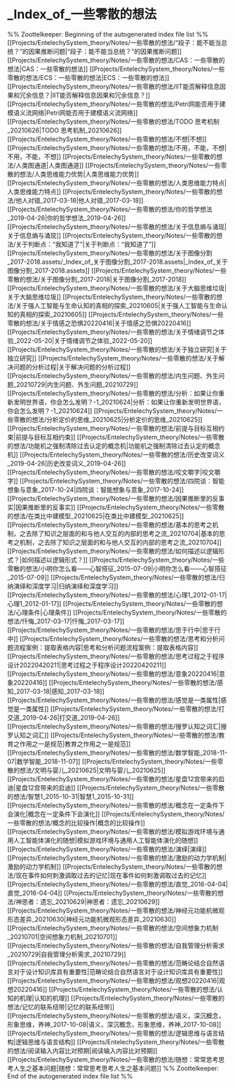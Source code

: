 # _Index_of_一些零散的想法
%% Zoottelkeeper: Beginning of the autogenerated index file list  %%
 [[Projects/EntelechySystem_theory/Notes/一些零散的想法/“段子：能不能当总统？”的因果推断问题|“段子：能不能当总统？”的因果推断问题]]
 [[Projects/EntelechySystem_theory/Notes/一些零散的想法/CAS：一些零散的想法|CAS：一些零散的想法]]
 [[Projects/EntelechySystem_theory/Notes/一些零散的想法/ECS：一些零散的想法|ECS：一些零散的想法]]
 [[Projects/EntelechySystem_theory/Notes/一些零散的想法/IIT能否解释信息因果和冗余信息？|IIT能否解释信息因果和冗余信息？]]
 [[Projects/EntelechySystem_theory/Notes/一些零散的想法/Petri网能否用于建模语义流网络|Petri网能否用于建模语义流网络]]
 [[Projects/EntelechySystem_theory/Notes/一些零散的想法/TODO 思考机制_20210626|TODO 思考机制_20210626]]
 [[Projects/EntelechySystem_theory/Notes/一些零散的想法/不想|不想]]
 [[Projects/EntelechySystem_theory/Notes/一些零散的想法/不用，不能，不想|不用，不能，不想]]
 [[Projects/EntelechySystem_theory/Notes/一些零散的想法/人类图通道|人类图通道]]
 [[Projects/EntelechySystem_theory/Notes/一些零散的想法/人类思维能力优势|人类思维能力优势]]
 [[Projects/EntelechySystem_theory/Notes/一些零散的想法/人类思维能力特点|人类思维能力特点]]
 [[Projects/EntelechySystem_theory/Notes/一些零散的想法/他人对错_2017-03-18|他人对错_2017-03-18]]
 [[Projects/EntelechySystem_theory/Notes/一些零散的想法/你的哲学想法_2019-04-26|你的哲学想法_2019-04-26]]
 [[Projects/EntelechySystem_theory/Notes/一些零散的想法/关于信息熵与涌现|关于信息熵与涌现]]
 [[Projects/EntelechySystem_theory/Notes/一些零散的想法/关于判断点：“我知道了”|关于判断点：“我知道了”]]
 [[Projects/EntelechySystem_theory/Notes/一些零散的想法/关于图像分割_2017-2018.assets/_Index_of_关于图像分割_2017-2018.assets|_Index_of_关于图像分割_2017-2018.assets]]
 [[Projects/EntelechySystem_theory/Notes/一些零散的想法/关于图像分割_2017-2018|关于图像分割_2017-2018]]
 [[Projects/EntelechySystem_theory/Notes/一些零散的想法/关于大脑思维垃圾|关于大脑思维垃圾]]
 [[Projects/EntelechySystem_theory/Notes/一些零散的想法/关于强人工智能与生命认知的真相的探索_20210605|关于强人工智能与生命认知的真相的探索_20210605]]
 [[Projects/EntelechySystem_theory/Notes/一些零散的想法/关于情感之恐惧20220416|关于情感之恐惧20220416]]
 [[Projects/EntelechySystem_theory/Notes/一些零散的想法/关于情绪调节之体验_2022-05-20|关于情绪调节之体验_2022-05-20]]
 [[Projects/EntelechySystem_theory/Notes/一些零散的想法/关于独立研究|关于独立研究]]
 [[Projects/EntelechySystem_theory/Notes/一些零散的想法/关于解决问题的分析过程|关于解决问题的分析过程]]
 [[Projects/EntelechySystem_theory/Notes/一些零散的想法/内生问题、外生问题_20210729|内生问题、外生问题_20210729]]
 [[Projects/EntelechySystem_theory/Notes/一些零散的想法/分析：如果让你重新发明世界语，你会怎么发明？-1_20210624|分析：如果让你重新发明世界语，你会怎么发明？-1_20210624]]
 [[Projects/EntelechySystem_theory/Notes/一些零散的想法/分析定价的思维_20210625|分析定价的思维_20210625]]
 [[Projects/EntelechySystem_theory/Notes/一些零散的想法/前提与目标互相约束|前提与目标互相约束]]
 [[Projects/EntelechySystem_theory/Notes/一些零散的想法/功能机之强制清除过去认定的概念机|功能机之强制清除过去认定的概念机]]
 [[Projects/EntelechySystem_theory/Notes/一些零散的想法/历史改变词义_2019-04-26|历史改变词义_2019-04-26]]
 [[Projects/EntelechySystem_theory/Notes/一些零散的想法/咬文嚼字|咬文嚼字]]
 [[Projects/EntelechySystem_theory/Notes/一些零散的想法/四院谈：智能想象与意象_2017-10-24|四院谈：智能想象与意象_2017-10-24]]
 [[Projects/EntelechySystem_theory/Notes/一些零散的想法/因果推断里的反事实|因果推断里的反事实]]
 [[Projects/EntelechySystem_theory/Notes/一些零散的想法/在类比中建模型_20210625|在类比中建模型_20210625]]
 [[Projects/EntelechySystem_theory/Notes/一些零散的想法/基本的思考之机制，之去除了知识之层面的和与他人交互的内部的思考之流_20210704|基本的思考之机制，之去除了知识之层面的和与他人交互的内部的思考之流_20210704]]
 [[Projects/EntelechySystem_theory/Notes/一些零散的想法/如何描述以逻辑形式？|如何描述以逻辑形式？]]
 [[Projects/EntelechySystem_theory/Notes/一些零散的想法/小明你怎么看——心智搭征_2015-07-09|小明你怎么看——心智搭征_2015-07-09]]
 [[Projects/EntelechySystem_theory/Notes/一些零散的想法/归纳演绎和深度学习|归纳演绎和深度学习]]
 [[Projects/EntelechySystem_theory/Notes/一些零散的想法/心理1_2012-01-17|心理1_2012-01-17]]
 [[Projects/EntelechySystem_theory/Notes/一些零散的想法/心理条件|心理条件]]
 [[Projects/EntelechySystem_theory/Notes/一些零散的想法/忏悔_2017-03-17|忏悔_2017-03-17]]
 [[Projects/EntelechySystem_theory/Notes/一些零散的想法/思于行中|思于行中]]
 [[Projects/EntelechySystem_theory/Notes/一些零散的想法/思考和分析问题流程案例：提取表格内容|思考和分析问题流程案例：提取表格内容]]
 [[Projects/EntelechySystem_theory/Notes/一些零散的想法/思考过程之于程序设计20220420211|思考过程之于程序设计20220420211]]
 [[Projects/EntelechySystem_theory/Notes/一些零散的想法/意象20220416|意象20220416]]
 [[Projects/EntelechySystem_theory/Notes/一些零散的想法/感知_2017-03-18|感知_2017-03-18]]
 [[Projects/EntelechySystem_theory/Notes/一些零散的想法/感觉是一类属性|感觉是一类属性]]
 [[Projects/EntelechySystem_theory/Notes/一些零散的想法/打交道_2019-04-26|打交道_2019-04-26]]
 [[Projects/EntelechySystem_theory/Notes/一些零散的想法/搜罗认知之词汇|搜罗认知之词汇]]
 [[Projects/EntelechySystem_theory/Notes/一些零散的想法/教育之作用之一是规范|教育之作用之一是规范]]
 [[Projects/EntelechySystem_theory/Notes/一些零散的想法/数学智能_2018-11-07|数学智能_2018-11-07]]
 [[Projects/EntelechySystem_theory/Notes/一些零散的想法/文明与婴儿_20210625|文明与婴儿_20210625]]
 [[Projects/EntelechySystem_theory/Notes/一些零散的想法/星盘12宫带来的启迪|星盘12宫带来的启迪]]
 [[Projects/EntelechySystem_theory/Notes/一些零散的想法/智慧1_2015-10-31|智慧1_2015-10-31]]
 [[Projects/EntelechySystem_theory/Notes/一些零散的想法/概念在一定条件下会演化|概念在一定条件下会演化]]
 [[Projects/EntelechySystem_theory/Notes/一些零散的想法/概念的比较操作|概念的比较操作]]
 [[Projects/EntelechySystem_theory/Notes/一些零散的想法/模拟游戏环境与通用人工智能体演化的随想|模拟游戏环境与通用人工智能体演化的随想]]
 [[Projects/EntelechySystem_theory/Notes/一些零散的想法/演绎|演绎]]
 [[Projects/EntelechySystem_theory/Notes/一些零散的想法/激励的动力学机制|激励的动力学机制]]
 [[Projects/EntelechySystem_theory/Notes/一些零散的想法/现在事件如何刺激调取过去的记忆|现在事件如何刺激调取过去的记忆]]
 [[Projects/EntelechySystem_theory/Notes/一些零散的想法/直觉_2016-04-04|直觉_2016-04-04]]
 [[Projects/EntelechySystem_theory/Notes/一些零散的想法/神思者：遗忘_20210629|神思者：遗忘_20210629]]
 [[Projects/EntelechySystem_theory/Notes/一些零散的想法/神经元功能机微观形态差异_20210630|神经元功能机微观形态差异_20210630]]
 [[Projects/EntelechySystem_theory/Notes/一些零散的想法/空间想象力机制_20210701|空间想象力机制_20210701]]
 [[Projects/EntelechySystem_theory/Notes/一些零散的想法/自我管理分析需求_20210729|自我管理分析需求_20210729]]
 [[Projects/EntelechySystem_theory/Notes/一些零散的想法/范畴论结合自然语言对于设计知识库具有重要性|范畴论结合自然语言对于设计知识库具有重要性]]
 [[Projects/EntelechySystem_theory/Notes/一些零散的想法/观想20220416|观想20220416]]
 [[Projects/EntelechySystem_theory/Notes/一些零散的想法/认知的机理|认知的机理]]
 [[Projects/EntelechySystem_theory/Notes/一些零散的想法/记忆的联系纽带|记忆的联系纽带]]
 [[Projects/EntelechySystem_theory/Notes/一些零散的想法/语义，深沉概念，形象思维，养神_2017-10-08|语义，深沉概念，形象思维，养神_2017-10-08]]
 [[Projects/EntelechySystem_theory/Notes/一些零散的想法/逻辑思维与语言结构|逻辑思维与语言结构]]
 [[Projects/EntelechySystem_theory/Notes/一些零散的想法/阅读输入内容比对预期|阅读输入内容比对预期]]
 [[Projects/EntelechySystem_theory/Notes/一些零散的想法/随想：常常思考思考人生之基本问题|随想：常常思考思考人生之基本问题]]
%% Zoottelkeeper: End of the autogenerated index file list  %%
